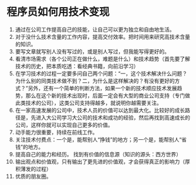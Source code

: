 # 程序员如何用技术变现

1. 通过在公司工作提高自己的技能，让自己可以更为独立和自由地生活。
2.  对于没什么技术含量的工作内容，提高交付效率。把时间用来研究高技术含量的知识。 
3. 要写文章就写别人没有写过的，或是别人写过，但我能写得更好的。 
4. 看清市场需求（各个公司正在做什么，难题是什么）和技术趋势（首先要了解技术的历史，把本质吃透：看经典书籍，向前沿学习） 
5. 在学习技术的过程一定要多问自己两个问题：“一，这个技术解决什么问题？为什么别的同类技术做不到？二，为什么是这样解决的？有没有更好的方式？”另外，还有一个简单的判断方法，如果一个新的技术顺应技术发展趋势，那么在这个新的技术出现时，后面一定会有大型的商业公司支持（专门做此类技术的公司），这类公司支持得越多，就说明你越需要关注。 
6. 在一家高速发展的公司中，技术人员的价值可以达到最大化。比较好的成长路径是，先进入大公司学习大公司的技术和成功的经验，然后再找到高速成长的公司，这样你就可以实现自己更多的价值。 
7. 动手能力很重要，持续在前线工作。 
8. 关注技术付费点：一个是，能帮别人“挣钱”的地方；另一个是，能帮别人“省钱”的地方。 
9. 提高自己的能力和经历。 找到有价值的信息源（知识的源头：西方世界） 
10. 输出观点和价值观，只有输出了更先进的价值观，才会获得真正的影响力（厚积薄发的过程） 
11. 优质的朋友圈。



